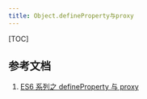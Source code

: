 ```yaml
---
title: Object.defineProperty与proxy
---
```

[TOC]


## 参考文档
1. [ES6 系列之 defineProperty 与 proxy](https://juejin.im/post/5be4f7cfe51d453339084530)